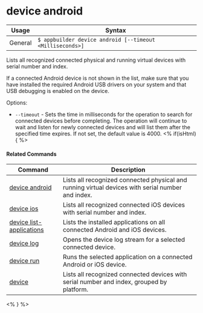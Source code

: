 device android
==========

Usage | Syntax
------|-------
General | `$ appbuilder device android [--timeout <Milliseconds>]`

Lists all recognized connected physical and running virtual devices with serial number and index.

If a connected Android device is not shown in the list, make sure that you have installed the required Android USB drivers on your system
and that USB debugging is enabled on the device.

Options:
   * `--timeout` - Sets the time in milliseconds for the operation to search for connected devices before completing.
      The operation will continue to wait and listen for newly connected devices and will list them
      after the specified time expires. If not set, the default value is 4000.
<% if(isHtml) { %> 

#### Related Commands

Command | Description
----------|----------
[device android](device-android.html) | Lists all recognized connected physical and running virtual devices with serial number and index.
[device ios](device-ios.html) | Lists all recognized connected iOS devices with serial number and index.
[device list-applications](device-list-applications.html) | Lists the installed applications on all connected Android and iOS devices.
[device log](device-log.html) | Opens the device log stream for a selected connected device.
[device run](device-run.html) | Runs the selected application on a connected Android or iOS device.
[device](device.html) | Lists all recognized connected devices with serial number and index, grouped by platform.
<% } %>